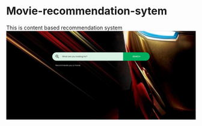 # Movie-recommendation-sytem
This is content based recommendation system
![website image](https://github.com/abhishekvardhan/movie-recommendation-sytem/blob/main/Capture.PNG?raw=true)
